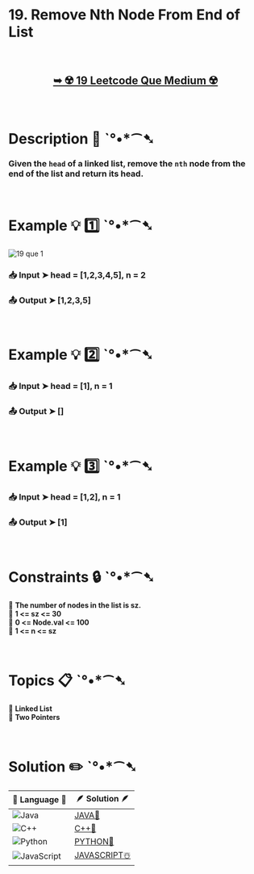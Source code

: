 # 19. Remove Nth Node From End of List

</br>

<h2 align="center"> 

<a href="https://leetcode.com/problems/remove-nth-node-from-end-of-list/"><strong>➥ ☢️ 19 Leetcode Que Medium ☢️ </strong></a>
</h2>

</br>

# Description 📜 ˋ°•*⁀➷

### Given the `head` of a linked list, remove the `nth` node from the end of the list and return its head.



</br>

# Example 💡 1️⃣ ˋ°•*⁀➷

![19 que 1](https://github.com/Prakhar-002/Prakhar-002/assets/136890202/646a8cc7-2025-42d5-b47e-081cc71a82c2)

  ### 📥 Input  ➤ head = [1,2,3,4,5], n = 2

  ### 📤 Output  ➤ [1,2,3,5]

</br>

# Example 💡 2️⃣ ˋ°•*⁀➷

  ### 📥 Input ➤ head = [1], n = 1

  ### 📤 Output  ➤ []



</br>

# Example 💡 3️⃣ ˋ°•*⁀➷

  ### 📥 Input ➤ head = [1,2], n = 1

  ### 📤 Output  ➤ [1]

</br>

# Constraints 🔒 ˋ°•*⁀➷

🔹 **The number of nodes in the list is sz.** </br>
🔹 **1 <= sz <= 30** </br>
🔹 **0 <= Node.val <= 100** </br>
🔹 **1 <= n <= sz** </br>

</br>

# Topics 📋 ˋ°•*⁀➷

🔸 **Linked List**  </br>
🔸 **Two Pointers**  </br>


</br>

# Solution ✏️ ˋ°•*⁀➷

| 📒 Language 📒  | 🪶 Solution 🪶 |
| ------------- | ------------- |
|  ![Java](https://img.shields.io/badge/java-%23ED8B00.svg?style=for-the-badge&logo=openjdk&logoColor=white)  | [JAVA🍁](https://github.com/Prakhar-002/LEETCODE/blob/main/%F0%9F%8E%AD%20LEVEL%20wise%20que%20with%20solution%20%F0%9F%8E%AF/%E2%98%A2%EF%B8%8F%20Medium%20%E2%98%A2%EF%B8%8F/%E2%98%A2%EF%B8%8F%20Medium%2019.%20Remove%20Nth%20Node%20From%20End%20of%20List%20%E2%98%83%EF%B8%8F%20%F0%9F%8D%81%20%F0%9F%8D%B0%20%F0%9F%8E%B2/%F0%9F%8D%81JAVA-19-RemoveNthNodeFromEndOfList.java) |
|  ![C++](https://img.shields.io/badge/c++-%2300599C.svg?style=for-the-badge&logo=c%2B%2B&logoColor=white)  | [C++🎲](https://github.com/Prakhar-002/LEETCODE/blob/main/%F0%9F%8E%AD%20LEVEL%20wise%20que%20with%20solution%20%F0%9F%8E%AF/%E2%98%A2%EF%B8%8F%20Medium%20%E2%98%A2%EF%B8%8F/%E2%98%A2%EF%B8%8F%20Medium%2019.%20Remove%20Nth%20Node%20From%20End%20of%20List%20%E2%98%83%EF%B8%8F%20%F0%9F%8D%81%20%F0%9F%8D%B0%20%F0%9F%8E%B2/%F0%9F%8E%B2CPP-19-RemoveNthNodeFromEndOfList.cpp)  |
|  ![Python](https://img.shields.io/badge/python-3670A0?style=for-the-badge&logo=python&logoColor=ffdd54)    | [PYTHON🍰](https://github.com/Prakhar-002/LEETCODE/blob/main/%F0%9F%8E%AD%20LEVEL%20wise%20que%20with%20solution%20%F0%9F%8E%AF/%E2%98%A2%EF%B8%8F%20Medium%20%E2%98%A2%EF%B8%8F/%E2%98%A2%EF%B8%8F%20Medium%2019.%20Remove%20Nth%20Node%20From%20End%20of%20List%20%E2%98%83%EF%B8%8F%20%F0%9F%8D%81%20%F0%9F%8D%B0%20%F0%9F%8E%B2/%F0%9F%8D%B0PYTHON-19-RemoveNthNodeFromEndOfList.py) |
| ![JavaScript](https://img.shields.io/badge/javascript-%23323330.svg?style=for-the-badge&logo=javascript&logoColor=%23F7DF1E)   | [JAVASCRIPT☃️](https://github.com/Prakhar-002/LEETCODE/blob/main/%F0%9F%8E%AD%20LEVEL%20wise%20que%20with%20solution%20%F0%9F%8E%AF/%E2%98%A2%EF%B8%8F%20Medium%20%E2%98%A2%EF%B8%8F/%E2%98%A2%EF%B8%8F%20Medium%2019.%20Remove%20Nth%20Node%20From%20End%20of%20List%20%E2%98%83%EF%B8%8F%20%F0%9F%8D%81%20%F0%9F%8D%B0%20%F0%9F%8E%B2/%E2%98%83%EF%B8%8FJAVASCRIPT-19-RemoveNthNodeFromEndOfList.js) |
